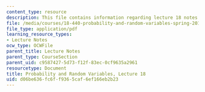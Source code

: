 ```yaml
---
content_type: resource
description: This file contains information regarding lecture 18 notes.
file: /media/courses/18-440-probability-and-random-variables-spring-2014/d06be636fc6ff9365caf6ef166eb2b23_MIT18_440S14_Lecture18.pdf
file_type: application/pdf
learning_resource_types:
- Lecture Notes
ocw_type: OCWFile
parent_title: Lecture Notes
parent_type: CourseSection
parent_uid: c9587427-5d73-f12f-83ec-0cf9635a2961
resourcetype: Document
title: Probability and Random Variables, Lecture 18
uid: d06be636-fc6f-f936-5caf-6ef166eb2b23
---
```

